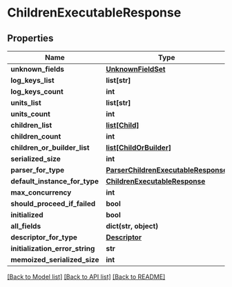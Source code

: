 # ChildrenExecutableResponse

## Properties
Name | Type | Description | Notes
------------ | ------------- | ------------- | -------------
**unknown_fields** | [**UnknownFieldSet**](UnknownFieldSet.md) |  | [optional] 
**log_keys_list** | **list[str]** |  | [optional] 
**log_keys_count** | **int** |  | [optional] 
**units_list** | **list[str]** |  | [optional] 
**units_count** | **int** |  | [optional] 
**children_list** | [**list[Child]**](Child.md) |  | [optional] 
**children_count** | **int** |  | [optional] 
**children_or_builder_list** | [**list[ChildOrBuilder]**](ChildOrBuilder.md) |  | [optional] 
**serialized_size** | **int** |  | [optional] 
**parser_for_type** | [**ParserChildrenExecutableResponse**](ParserChildrenExecutableResponse.md) |  | [optional] 
**default_instance_for_type** | [**ChildrenExecutableResponse**](ChildrenExecutableResponse.md) |  | [optional] 
**max_concurrency** | **int** |  | [optional] 
**should_proceed_if_failed** | **bool** |  | [optional] 
**initialized** | **bool** |  | [optional] 
**all_fields** | **dict(str, object)** |  | [optional] 
**descriptor_for_type** | [**Descriptor**](Descriptor.md) |  | [optional] 
**initialization_error_string** | **str** |  | [optional] 
**memoized_serialized_size** | **int** |  | [optional] 

[[Back to Model list]](../README.md#documentation-for-models) [[Back to API list]](../README.md#documentation-for-api-endpoints) [[Back to README]](../README.md)

